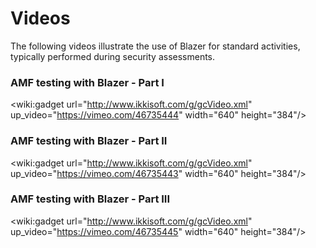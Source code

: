 # Videos #

The following videos illustrate the use of Blazer for standard activities, typically performed during security assessments.

### AMF testing with Blazer - Part I ###

<wiki:gadget url="http://www.ikkisoft.com/g/gcVideo.xml" up\_video="https://vimeo.com/46735444" width="640" height="384"/>

### AMF testing with Blazer - Part II ###

<wiki:gadget url="http://www.ikkisoft.com/g/gcVideo.xml" up\_video="https://vimeo.com/46735443" width="640" height="384"/>

### AMF testing with Blazer - Part III ###

<wiki:gadget url="http://www.ikkisoft.com/g/gcVideo.xml" up\_video="https://vimeo.com/46735445" width="640" height="384"/>